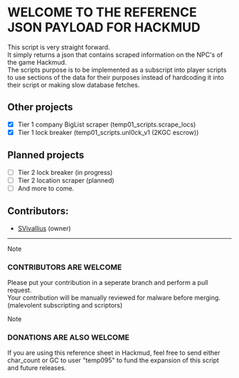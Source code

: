 #  WELCOME TO THE REFERENCE JSON PAYLOAD FOR HACKMUD

This script is very straight forward.<br />
It simply returns a json that contains scraped information on the NPC's of the game Hackmud.<br />
The scripts purpose is to be implemented as a subscript into player scripts to use sections of the data for their purposes instead of hardcoding it into their script or making slow database fetches.

## Other projects
- [x] Tier 1 company BigList scraper (temp01_scripts.scrape_locs)
- [x] Tier 1 lock breaker (temp01_scripts.unl0ck_v1 (2KGC escrow))
## Planned projects
- [ ] Tier 2 lock breaker (in progress)
- [ ] Tier 2 location scraper (planned)
- [ ] And more to come.

## Contributors:
- [SVivallius](https://github.com/SVivallius) (owner)
<hr />

> [!NOTE]
> ### CONTRIBUTORS ARE WELCOME<br />
> Please put your contribution in a seperate branch and perform a pull request.<br />
> Your contribution will be manually reviewed for malware before merging. (malevolent subscripting and scriptors)

> [!NOTE]
> ### DONATIONS ARE ALSO WELCOME
> If you are using this reference sheet in Hackmud, feel free to send either char_count or GC to user "temp095" to fund the expansion of this script and future releases.
